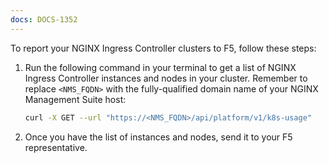 ```yaml
---
docs: DOCS-1352
---
```


To report your NGINX Ingress Controller clusters to F5, follow these steps:

1. Run the following command in your terminal to get a list of NGINX Ingress Controller instances and nodes in your cluster. Remember to replace `<NMS_FQDN>` with the fully-qualified domain name of your NGINX Management Suite host:

   ```sh
   curl -X GET --url "https://<NMS_FQDN>/api/platform/v1/k8s-usage"
   ```

2. Once you have the list of instances and nodes, send it to your F5 representative.

